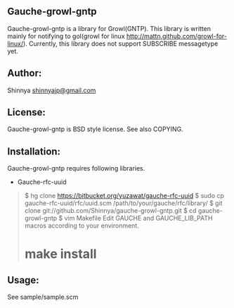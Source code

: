 Gauche-growl-gntp
-----
Gauche-growl-gntp is a library for Growl(GNTP).
This library is written mainly for notifying to gol(growl for linux http://mattn.github.com/growl-for-linux/).
Currently, this library does not support SUBSCRIBE messagetype yet.

Author:
-------
Shinnya <shinnyajp@gmail.com>

License:
-------
Gauche-growl-gntp is BSD style license. See also COPYING.

Installation:
--------
Gauche-growl-gntp requires following libraries.
 * Gauche-rfc-uuid

> $ hg clone https://bitbucket.org/yuzawat/gauche-rfc-uuid
> $ sudo cp gauche-rfc-uuid/rfc/uuid.scm /path/to/your/gauche/rfc/library/
> $ git clone git://github.com/Shinnya/gauche-growl-gntp.git
> $ cd gauche-growl-gntp
> $ vim Makefile
> Edit GAUCHE and GAUCHE_LIB_PATH macros according to your environment.
> # make install

Usage:
-------
See sample/sample.scm
